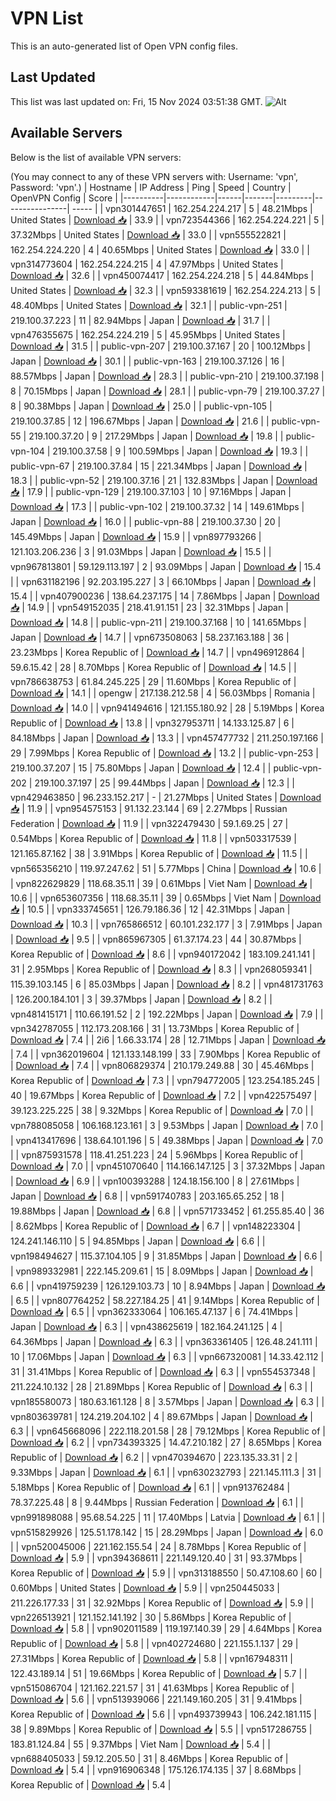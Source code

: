 # VPN List

This is an auto-generated list of Open VPN config files.

## Last Updated

This list was last updated on: Fri, 15 Nov 2024 03:51:38 GMT.
![Alt](https://repobeats.axiom.co/api/embed/186b98318ef1479477931607c1ad7d823f12451f.svg "Repobeats analytics image")

## Available Servers

Below is the list of available VPN servers:

(You may connect to any of these VPN servers with: Username: 'vpn', Password: 'vpn'.)
| Hostname | IP Address | Ping | Speed | Country | OpenVPN Config | Score |
|----------|------------|------|-------|---------|----------------| ----- |
| vpn301447651 | 162.254.224.217 | 5 | 48.21Mbps | United States | [Download 📥](./configs/server_0_US.ovpn) | 33.9 |
| vpn723544366 | 162.254.224.221 | 5 | 37.32Mbps | United States | [Download 📥](./configs/server_1_US.ovpn) | 33.0 |
| vpn555522821 | 162.254.224.220 | 4 | 40.65Mbps | United States | [Download 📥](./configs/server_2_US.ovpn) | 33.0 |
| vpn314773604 | 162.254.224.215 | 4 | 47.97Mbps | United States | [Download 📥](./configs/server_3_US.ovpn) | 32.6 |
| vpn450074417 | 162.254.224.218 | 5 | 44.84Mbps | United States | [Download 📥](./configs/server_4_US.ovpn) | 32.3 |
| vpn593381619 | 162.254.224.213 | 5 | 48.40Mbps | United States | [Download 📥](./configs/server_5_US.ovpn) | 32.1 |
| public-vpn-251 | 219.100.37.223 | 11 | 82.94Mbps | Japan | [Download 📥](./configs/server_6_JP.ovpn) | 31.7 |
| vpn476355675 | 162.254.224.219 | 5 | 45.95Mbps | United States | [Download 📥](./configs/server_7_US.ovpn) | 31.5 |
| public-vpn-207 | 219.100.37.167 | 20 | 100.12Mbps | Japan | [Download 📥](./configs/server_8_JP.ovpn) | 30.1 |
| public-vpn-163 | 219.100.37.126 | 16 | 88.57Mbps | Japan | [Download 📥](./configs/server_9_JP.ovpn) | 28.3 |
| public-vpn-210 | 219.100.37.198 | 8 | 70.15Mbps | Japan | [Download 📥](./configs/server_10_JP.ovpn) | 28.1 |
| public-vpn-79 | 219.100.37.27 | 8 | 90.38Mbps | Japan | [Download 📥](./configs/server_11_JP.ovpn) | 25.0 |
| public-vpn-105 | 219.100.37.85 | 12 | 196.67Mbps | Japan | [Download 📥](./configs/server_12_JP.ovpn) | 21.6 |
| public-vpn-55 | 219.100.37.20 | 9 | 217.29Mbps | Japan | [Download 📥](./configs/server_13_JP.ovpn) | 19.8 |
| public-vpn-104 | 219.100.37.58 | 9 | 100.59Mbps | Japan | [Download 📥](./configs/server_14_JP.ovpn) | 19.3 |
| public-vpn-67 | 219.100.37.84 | 15 | 221.34Mbps | Japan | [Download 📥](./configs/server_15_JP.ovpn) | 18.3 |
| public-vpn-52 | 219.100.37.16 | 21 | 132.83Mbps | Japan | [Download 📥](./configs/server_16_JP.ovpn) | 17.9 |
| public-vpn-129 | 219.100.37.103 | 10 | 97.16Mbps | Japan | [Download 📥](./configs/server_17_JP.ovpn) | 17.3 |
| public-vpn-102 | 219.100.37.32 | 14 | 149.61Mbps | Japan | [Download 📥](./configs/server_18_JP.ovpn) | 16.0 |
| public-vpn-88 | 219.100.37.30 | 20 | 145.49Mbps | Japan | [Download 📥](./configs/server_19_JP.ovpn) | 15.9 |
| vpn897793266 | 121.103.206.236 | 3 | 91.03Mbps | Japan | [Download 📥](./configs/server_20_JP.ovpn) | 15.5 |
| vpn967813801 | 59.129.113.197 | 2 | 93.09Mbps | Japan | [Download 📥](./configs/server_21_JP.ovpn) | 15.4 |
| vpn631182196 | 92.203.195.227 | 3 | 66.10Mbps | Japan | [Download 📥](./configs/server_22_JP.ovpn) | 15.4 |
| vpn407900236 | 138.64.237.175 | 14 | 7.86Mbps | Japan | [Download 📥](./configs/server_23_JP.ovpn) | 14.9 |
| vpn549152035 | 218.41.91.151 | 23 | 32.31Mbps | Japan | [Download 📥](./configs/server_24_JP.ovpn) | 14.8 |
| public-vpn-211 | 219.100.37.168 | 10 | 141.65Mbps | Japan | [Download 📥](./configs/server_25_JP.ovpn) | 14.7 |
| vpn673508063 | 58.237.163.188 | 36 | 23.23Mbps | Korea Republic of | [Download 📥](./configs/server_26_KR.ovpn) | 14.7 |
| vpn496912864 | 59.6.15.42 | 28 | 8.70Mbps | Korea Republic of | [Download 📥](./configs/server_27_KR.ovpn) | 14.5 |
| vpn786638753 | 61.84.245.225 | 29 | 11.60Mbps | Korea Republic of | [Download 📥](./configs/server_28_KR.ovpn) | 14.1 |
| opengw | 217.138.212.58 | 4 | 56.03Mbps | Romania | [Download 📥](./configs/server_29_RO.ovpn) | 14.0 |
| vpn941494616 | 121.155.180.92 | 28 | 5.19Mbps | Korea Republic of | [Download 📥](./configs/server_30_KR.ovpn) | 13.8 |
| vpn327953711 | 14.133.125.87 | 6 | 84.18Mbps | Japan | [Download 📥](./configs/server_31_JP.ovpn) | 13.3 |
| vpn457477732 | 211.250.197.166 | 29 | 7.99Mbps | Korea Republic of | [Download 📥](./configs/server_32_KR.ovpn) | 13.2 |
| public-vpn-253 | 219.100.37.207 | 15 | 75.80Mbps | Japan | [Download 📥](./configs/server_33_JP.ovpn) | 12.4 |
| public-vpn-202 | 219.100.37.197 | 25 | 99.44Mbps | Japan | [Download 📥](./configs/server_34_JP.ovpn) | 12.3 |
| vpn429463850 | 96.233.152.217 | - | 21.27Mbps | United States | [Download 📥](./configs/server_35_US.ovpn) | 11.9 |
| vpn954575153 | 91.132.23.144 | 69 | 2.27Mbps | Russian Federation | [Download 📥](./configs/server_36_RU.ovpn) | 11.9 |
| vpn322479430 | 59.1.69.25 | 27 | 0.54Mbps | Korea Republic of | [Download 📥](./configs/server_37_KR.ovpn) | 11.8 |
| vpn503317539 | 121.165.87.162 | 38 | 3.91Mbps | Korea Republic of | [Download 📥](./configs/server_38_KR.ovpn) | 11.5 |
| vpn565356210 | 119.97.247.62 | 51 | 5.77Mbps | China | [Download 📥](./configs/server_39_CN.ovpn) | 10.6 |
| vpn822629829 | 118.68.35.11 | 39 | 0.61Mbps | Viet Nam | [Download 📥](./configs/server_40_VN.ovpn) | 10.6 |
| vpn653607356 | 118.68.35.11 | 39 | 0.65Mbps | Viet Nam | [Download 📥](./configs/server_41_VN.ovpn) | 10.5 |
| vpn333745651 | 126.79.186.36 | 12 | 42.31Mbps | Japan | [Download 📥](./configs/server_42_JP.ovpn) | 10.3 |
| vpn765866512 | 60.101.232.177 | 3 | 7.91Mbps | Japan | [Download 📥](./configs/server_43_JP.ovpn) | 9.5 |
| vpn865967305 | 61.37.174.23 | 44 | 30.87Mbps | Korea Republic of | [Download 📥](./configs/server_44_KR.ovpn) | 8.6 |
| vpn940172042 | 183.109.241.141 | 31 | 2.95Mbps | Korea Republic of | [Download 📥](./configs/server_45_KR.ovpn) | 8.3 |
| vpn268059341 | 115.39.103.145 | 6 | 85.03Mbps | Japan | [Download 📥](./configs/server_46_JP.ovpn) | 8.2 |
| vpn481731763 | 126.200.184.101 | 3 | 39.37Mbps | Japan | [Download 📥](./configs/server_47_JP.ovpn) | 8.2 |
| vpn481415171 | 110.66.191.52 | 2 | 192.22Mbps | Japan | [Download 📥](./configs/server_48_JP.ovpn) | 7.9 |
| vpn342787055 | 112.173.208.166 | 31 | 13.73Mbps | Korea Republic of | [Download 📥](./configs/server_49_KR.ovpn) | 7.4 |
| 2i6 | 1.66.33.174 | 28 | 12.71Mbps | Japan | [Download 📥](./configs/server_50_JP.ovpn) | 7.4 |
| vpn362019604 | 121.133.148.199 | 33 | 7.90Mbps | Korea Republic of | [Download 📥](./configs/server_51_KR.ovpn) | 7.4 |
| vpn806829374 | 210.179.249.88 | 30 | 45.46Mbps | Korea Republic of | [Download 📥](./configs/server_52_KR.ovpn) | 7.3 |
| vpn794772005 | 123.254.185.245 | 40 | 19.67Mbps | Korea Republic of | [Download 📥](./configs/server_53_KR.ovpn) | 7.2 |
| vpn422575497 | 39.123.225.225 | 38 | 9.32Mbps | Korea Republic of | [Download 📥](./configs/server_54_KR.ovpn) | 7.0 |
| vpn788085058 | 106.168.123.161 | 3 | 9.53Mbps | Japan | [Download 📥](./configs/server_55_JP.ovpn) | 7.0 |
| vpn413417696 | 138.64.101.196 | 5 | 49.38Mbps | Japan | [Download 📥](./configs/server_56_JP.ovpn) | 7.0 |
| vpn875931578 | 118.41.251.223 | 24 | 5.96Mbps | Korea Republic of | [Download 📥](./configs/server_57_KR.ovpn) | 7.0 |
| vpn451070640 | 114.166.147.125 | 3 | 37.32Mbps | Japan | [Download 📥](./configs/server_58_JP.ovpn) | 6.9 |
| vpn100393288 | 124.18.156.100 | 8 | 27.61Mbps | Japan | [Download 📥](./configs/server_59_JP.ovpn) | 6.8 |
| vpn591740783 | 203.165.65.252 | 18 | 19.88Mbps | Japan | [Download 📥](./configs/server_60_JP.ovpn) | 6.8 |
| vpn571733452 | 61.255.85.40 | 36 | 8.62Mbps | Korea Republic of | [Download 📥](./configs/server_61_KR.ovpn) | 6.7 |
| vpn148223304 | 124.241.146.110 | 5 | 94.85Mbps | Japan | [Download 📥](./configs/server_62_JP.ovpn) | 6.6 |
| vpn198494627 | 115.37.104.105 | 9 | 31.85Mbps | Japan | [Download 📥](./configs/server_63_JP.ovpn) | 6.6 |
| vpn989332981 | 222.145.209.61 | 15 | 8.09Mbps | Japan | [Download 📥](./configs/server_64_JP.ovpn) | 6.6 |
| vpn419759239 | 126.129.103.73 | 10 | 8.94Mbps | Japan | [Download 📥](./configs/server_65_JP.ovpn) | 6.5 |
| vpn807764252 | 58.227.184.25 | 41 | 9.14Mbps | Korea Republic of | [Download 📥](./configs/server_66_KR.ovpn) | 6.5 |
| vpn362333064 | 106.165.47.137 | 6 | 74.41Mbps | Japan | [Download 📥](./configs/server_67_JP.ovpn) | 6.3 |
| vpn438625619 | 182.164.241.125 | 4 | 64.36Mbps | Japan | [Download 📥](./configs/server_68_JP.ovpn) | 6.3 |
| vpn363361405 | 126.48.241.111 | 10 | 17.06Mbps | Japan | [Download 📥](./configs/server_69_JP.ovpn) | 6.3 |
| vpn667320081 | 14.33.42.112 | 31 | 31.41Mbps | Korea Republic of | [Download 📥](./configs/server_70_KR.ovpn) | 6.3 |
| vpn554537348 | 211.224.10.132 | 28 | 21.89Mbps | Korea Republic of | [Download 📥](./configs/server_71_KR.ovpn) | 6.3 |
| vpn185580073 | 180.63.161.128 | 8 | 3.57Mbps | Japan | [Download 📥](./configs/server_72_JP.ovpn) | 6.3 |
| vpn803639781 | 124.219.204.102 | 4 | 89.67Mbps | Japan | [Download 📥](./configs/server_73_JP.ovpn) | 6.3 |
| vpn645668096 | 222.118.201.58 | 28 | 79.12Mbps | Korea Republic of | [Download 📥](./configs/server_74_KR.ovpn) | 6.2 |
| vpn734393325 | 14.47.210.182 | 27 | 8.65Mbps | Korea Republic of | [Download 📥](./configs/server_75_KR.ovpn) | 6.2 |
| vpn470394670 | 223.135.33.31 | 2 | 9.33Mbps | Japan | [Download 📥](./configs/server_76_JP.ovpn) | 6.1 |
| vpn630232793 | 221.145.111.3 | 31 | 5.18Mbps | Korea Republic of | [Download 📥](./configs/server_77_KR.ovpn) | 6.1 |
| vpn913762484 | 78.37.225.48 | 8 | 9.44Mbps | Russian Federation | [Download 📥](./configs/server_78_RU.ovpn) | 6.1 |
| vpn991898088 | 95.68.54.225 | 11 | 17.40Mbps | Latvia | [Download 📥](./configs/server_79_LV.ovpn) | 6.1 |
| vpn515829926 | 125.51.178.142 | 15 | 28.29Mbps | Japan | [Download 📥](./configs/server_80_JP.ovpn) | 6.0 |
| vpn520045006 | 221.162.155.54 | 24 | 8.78Mbps | Korea Republic of | [Download 📥](./configs/server_81_KR.ovpn) | 5.9 |
| vpn394368611 | 221.149.120.40 | 31 | 93.37Mbps | Korea Republic of | [Download 📥](./configs/server_82_KR.ovpn) | 5.9 |
| vpn313188550 | 50.47.108.60 | 60 | 0.60Mbps | United States | [Download 📥](./configs/server_83_US.ovpn) | 5.9 |
| vpn250445033 | 211.226.177.33 | 31 | 32.92Mbps | Korea Republic of | [Download 📥](./configs/server_84_KR.ovpn) | 5.9 |
| vpn226513921 | 121.152.141.192 | 30 | 5.86Mbps | Korea Republic of | [Download 📥](./configs/server_85_KR.ovpn) | 5.8 |
| vpn902011589 | 119.197.140.39 | 29 | 4.64Mbps | Korea Republic of | [Download 📥](./configs/server_86_KR.ovpn) | 5.8 |
| vpn402724680 | 221.155.1.137 | 29 | 27.31Mbps | Korea Republic of | [Download 📥](./configs/server_87_KR.ovpn) | 5.8 |
| vpn167948311 | 122.43.189.14 | 51 | 19.66Mbps | Korea Republic of | [Download 📥](./configs/server_88_KR.ovpn) | 5.7 |
| vpn515086704 | 121.162.221.57 | 31 | 41.63Mbps | Korea Republic of | [Download 📥](./configs/server_89_KR.ovpn) | 5.6 |
| vpn513939066 | 221.149.160.205 | 31 | 9.41Mbps | Korea Republic of | [Download 📥](./configs/server_90_KR.ovpn) | 5.6 |
| vpn493739943 | 106.242.181.115 | 38 | 9.89Mbps | Korea Republic of | [Download 📥](./configs/server_91_KR.ovpn) | 5.5 |
| vpn517286755 | 183.81.124.84 | 55 | 9.37Mbps | Viet Nam | [Download 📥](./configs/server_92_VN.ovpn) | 5.4 |
| vpn688405033 | 59.12.205.50 | 31 | 8.46Mbps | Korea Republic of | [Download 📥](./configs/server_93_KR.ovpn) | 5.4 |
| vpn916906348 | 175.126.174.135 | 37 | 8.68Mbps | Korea Republic of | [Download 📥](./configs/server_94_KR.ovpn) | 5.4 |
